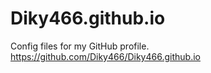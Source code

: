 # Diky466.github.io
Config files for my GitHub profile.
https://github.com/Diky466/Diky466.github.io
